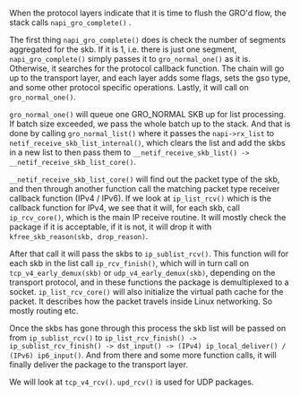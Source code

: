 When the protocol layers indicate that it is time to flush the GRO'd flow, the stack calls `napi_gro_complete()` . 

The first thing `napi_gro_complete()` does is check the number of segments aggregated for the skb. If it is 1, i.e. there is just one segment, `napi_gro_complete()` simply passes it to `gro_normal_one()` as it is. Otherwise, it searches for the protocol callback function. The chain will go up to the transport layer, and each layer adds some flags, sets the gso type, and some other protocol specific operations. Lastly, it will call on `gro_normal_one()`.

`gro_normal_one()` will queue one GRO_NORMAL SKB up for list processing. If batch size exceeded, we pass the whole batch up to the stack. And that is done by calling `gro_normal_list()` where it passes the `napi->rx_list` to `netif_receive_skb_list_internal()`, which clears the list and add the skbs in a new list to then pass them to `__netif_receive_skb_list() -> __netif_receive_skb_list_core()`.

`__netif_receive_skb_list_core()` will find out the packet type of the skb, and then through another function call the matching packet type receiver callback function (IPv4 / IPv6). If we look at `ip_list_rcv()` which is the callback function for IPv4, we see that it will, for each skb, call `ip_rcv_core()`, which is the main IP receive routine. It will mostly check the package if it is acceptable, if it is not, it will drop it with `kfree_skb_reason(skb, drop_reason)`. 

After that call it will pass the skbs to `ip_sublist_rcv()`. This function will for each skb in the list call `ip_rcv_finish()`,   which will in turn call on `tcp_v4_early_demux(skb)` or `udp_v4_early_demux(skb)`, depending on the transport protocol, and in these functions the package is demultiplexed to a socket. `ip_list_rcv_core()` will also initialize the virtual path cache for the packet. It describes how the packet travels inside Linux networking. So mostly routing etc.

Once the skbs has gone through this process the skb list will be passed on from `ip_sublist_rcv()` to `ip_list_rcv_finish() -> ip_sublist_rcv_finish() -> dst_input() -> (IPv4) ip_local_deliver() / (IPv6) ip6_input()`. And from there and some more function calls, it will finally deliver the package to the transport layer.

We will look at `tcp_v4_rcv()`. `upd_rcv()` is used for UDP packages. 


